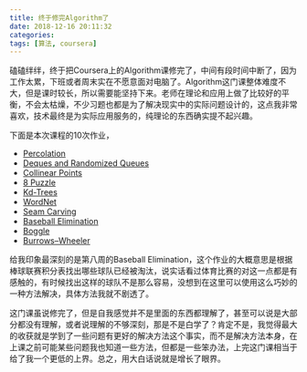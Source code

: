 ```yaml
---
title: 终于修完Algorithm了
date: 2018-12-16 20:11:32
categories:
tags: [算法, coursera]
---
```

磕磕绊绊，终于把Coursera上的Algorithm课修完了，中间有段时间中断了，因为工作太累，下班或者周末实在不愿意面对电脑了。Algorithm这门课整体难度不大，但是课时较长，所以需要能坚持下来。老师在理论和应用上做了比较好的平衡，不会太枯燥，不少习题也都是为了解决现实中的实际问题设计的，这点我非常喜欢，技术最终是为实际应用服务的，纯理论的东西确实提不起兴趣。

<!--more-->

下面是本次课程的10次作业，

- [Percolation](https://github.com/naosense/Algorithms/tree/master/src/main/java/com/pingao/assignment/week1)
- [Deques and Randomized Queues](https://github.com/naosense/Algorithms/tree/master/src/main/java/com/pingao/assignment/week2)
- [Collinear Points](https://github.com/naosense/Algorithms/tree/master/src/main/java/com/pingao/assignment/week3)
- [8 Puzzle](https://github.com/naosense/Algorithms/tree/master/src/main/java/com/pingao/assignment/week4)
- [Kd-Trees](https://github.com/naosense/Algorithms/tree/master/src/main/java/com/pingao/assignment/week5)
- [WordNet](https://github.com/naosense/Algorithms/tree/master/src/main/java/com/pingao/assignment/week6)
- [Seam Carving](https://github.com/naosense/Algorithms/tree/master/src/main/java/com/pingao/assignment/week7)
- [Baseball Elimination](https://github.com/naosense/Algorithms/tree/master/src/main/java/com/pingao/assignment/week8)
- [Boggle](https://github.com/naosense/Algorithms/tree/master/src/main/java/com/pingao/assignment/week9)
- [Burrows–Wheeler](https://github.com/naosense/Algorithms/tree/master/src/main/java/com/pingao/assignment/week10)

给我印象最深刻的是第八周的Baseball Elimination，这个作业的大概意思是根据棒球联赛积分表找出哪些球队已经被淘汰，说实话看过体育比赛的对这一点都是有感触的，有时候找出这样的球队不是那么容易，没想到在这里可以使用这么巧妙的一种方法解决，具体方法我就不剧透了。

这门课虽说修完了，但是自我感觉并不是里面的东西都理解了，甚至可以说是大部分都没有理解，或者说理解的不够深刻，那是不是白学了？肯定不是，我觉得最大的收获就是学到了一些问题有更好的解决方法这个事实，而不是解决方法本身，在上课之前可能某些问题我也知道一些方法，但都是一些笨办法，上完这门课相当于给了我一个更低的上界。总之，用大白话说就是增长了眼界。
